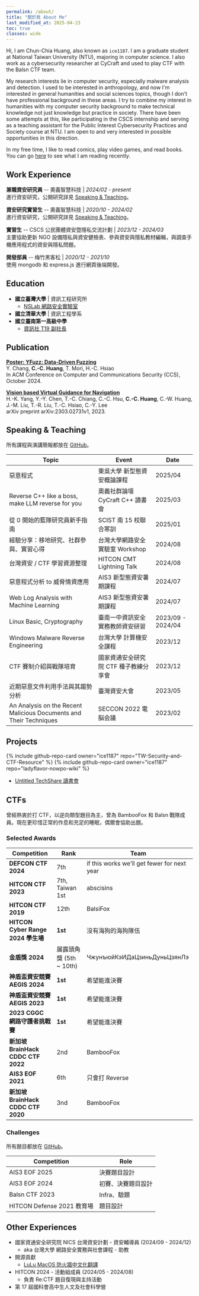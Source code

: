 ```yaml
---
permalink: /about/
title: "關於我 About Me"
last_modified_at: 2025-04-23
toc: true
classes: wide
---
```


Hi, I am Chun-Chia Huang, also known as `ice1187`. I am a graduate student at National Taiwan University (NTU), majoring in computer science. I also work as a cybersecurity researcher at CyCraft and used to play CTF with the Balsn CTF team.

My research interests lie in computer security, especially malware analysis and detection. I used to be interested in anthropology, and now I'm interested in general humanities and social sciences topics, though I don't have professional background in these areas. I try to combine my interest in humanities with my computer security background to make technical knowledge not just knowledge but practice in society. There have been some attempts at this, like participating in the CSCS internship and serving as a teaching assistant for the Public Interest Cybersecurity Practices and Society course at NTU. I am open to and very interested in possible opportunities in this direction.

In my free time, I like to read comics, play video games, and read books. You can go [here](/recently-digest) to see what I am reading recently.

## Work Experience

**兼職資安研究員** -- 奧義智慧科技 \| *2024/02 - present*<br />
進行資安研究，公開研究詳見 [Speaking & Teaching](#speaking--teaching)。

**資安研究實習生** -- 奧義智慧科技 \| *2020/10 - 2024/02*<br />
進行資安研究，公開研究詳見 [Speaking & Teaching](#speaking--teaching)。

**實習生** -- CSCS 公民團體資安暨隱私交流計劃 \| *2023/12 - 2024/03*<br />
主要協助更新 NGO 設備隱私與資安健檢表、參與資安與隱私教材編輯，與調查手機應用程式的資安與隱私問題。

**開發部員** -- 梅竹黑客松 \| *2020/12 - 2021/10*<br />
使用 mongodb 和 express.js 進行網頁後端開發。

## Education
- **國立臺灣大學** \| 資訊工程研究所
  - [NSLab 網路安全實驗室](https://www.nslab.csie.ntu.edu.tw/)
- **國立清華大學** \| 資訊工程學系
- **國立臺南第一高級中學**
  - [資訊社 T19 副社長](https://www.tfcis.org/about/intro.php)

## Publication

[**Poster: YFuzz: Data-Driven Fuzzing**](https://dl.acm.org/doi/10.1145/3658644.3691420)<br />
Y. Chang, **C.-C. Huang**, T. Mori, H.-C. Hsiao<br />
In ACM Conference on Computer and Communications Security (CCS), October 2024.

[**Vision based Virtual Guidance for Navigation**](https://arxiv.org/abs/2303.02731v1)<br />
H.-K. Yang, Y.-Y. Chen, T.-C. Chiang, C.-C. Hsu, **C.-C. Huang**, C.-W. Huang, J.-M. Liu, T.-R. Liu, T.-C. Hsiao, C.-Y. Lee<br />
arXiv preprint arXiv:2303.02731v1, 2023.

## Speaking & Teaching

所有課程與演講簡報都放在 [GitHub](https://github.com/Ice1187/My-Slides)。

Topic | Event | Date
------|-------|------
惡意程式 | 東吳大學 新型態資安概論課程 | 2025/04
Reverse C++ like a boss, make LLM reverse for you | 奧義社群論壇 CyCraft C++ 讀書會 | 2025/03
從 0 開始的藍隊研究員新手指南 | SCIST 南 15 校聯合寒訓 | 2025/01
經驗分享：移地研究、社群參與、實習心得 | 台灣大學網路安全實驗室 Workshop | 2024/08
台灣資安 / CTF 學習資源整理 | HITCON CMT Lightning Talk | 2024/08
惡意程式分析 to 威脅情資應用 | AIS3 新型態資安暑期課程 | 2024/07
Web Log Analysis with Machine Learning | AIS3 新型態資安暑期課程 | 2024/07
Linux Basic, Cryptography | 臺南⼀中資訊安全實務教師資安研習 | 2023/09 - 2024/04
Windows Malware Reverse Engineering | 台灣大學 計算機安全課程 | 2023/12
CTF 賽制介紹與戰隊培育 | 國家資通安全研究院 CTF 種子教練分享會 | 2023/12
近期惡意文件利用手法與其趨勢分析 | 臺灣資安大會 | 2023/05
An Analysis on the Recent Malicious Documents and Their Techniques | SECCON 2022 電脳会議 | 2023/02


## Projects
{% include github-repo-card owner="ice1187" repo="TW-Security-and-CTF-Resource" %}
{% include github-repo-card owner="ice1187" repo="ladyflavor-nowpo-wiki" %}
- [Untitled TechShare 讀書會](https://alanhuang.notion.site/Untitled-TechShare-b698b6c407364f9ebc4554ad1d97ec8c)

## CTFs

曾經熱衷於打 CTF，以逆向類型題目為主，曾為 BambooFox 和 Balsn 戰隊成員。現在更珍惜正常的作息和充足的睡眠，偶爾會協助出題。

### Selected Awards

Competition | Rank | Team
------------|------|------
**DEFCON CTF 2024** | 7th | if this works we'll get fewer for next year
**HITCON CTF 2023** | 7th, Taiwan 1st | abscisins
**HITCON CTF 2019** | 12th | BalsiFox
**HITCON Cyber Range 2024 學生場** | **1st** | 沒有海狗的海狗隊伍
**金盾獎 2024** | 展露頭角獎 (5th ~ 10th) | ЧжунъюйКэИДаЦзиньДуньЦзянЛэ
**神盾盃資安競賽 AEGIS 2024**  | **1st** | 希望能進決賽
**神盾盃資安競賽 AEGIS 2023**  | **1st** | 希望能進決賽
**2023 CGGC 網路守護者挑戰賽** | **1st** | 希望能進決賽
**新加坡 BrainHack CDDC CTF 2022** | 2nd | BambooFox
**AIS3 EOF 2021** | 6th | 只會打 Reverse
**新加坡 BrainHack CDDC CTF 2020** | 3nd | BambooFox

### Challenges

所有題目都放在 [GitHub](https://github.com/Ice1187/My-CTF-Challenges)。

Competition | Role
------------|------
AIS3 EOF 2025 | 決賽題目設計
AIS3 EOF 2024 | 初賽、決賽題目設計
Balsn CTF 2023 | Infra、驗題
HITCON Defense 2021 教育場 | 題目設計

## Other Experiences
- 國家資通安全研究院 NICS 台灣資安計劃 - 資安輔導員 (2024/09 - 2024/12)
  - aka 台灣大學 網路安全實務與社會課程 - 助教
- 開源貢獻
  - [LuLu MacOS 防火牆中文化翻譯](https://github.com/objective-see/LuLu/releases/tag/v3.1.3)
- HITCON 2024 - 活動組成員 (2024/05 - 2024/08)
  - 負責 Re:CTF 題目復現與主持活動
- 第 17 屆國科會高中生人文及社會科學營
